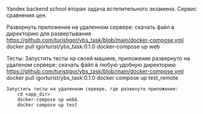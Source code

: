 Yandex backend school вторая задача встепительного экзамена. Сервис сравнения цен.

Развернуть приложение на удаленном сервере:
    скачать файл в директорию для развертывания https://github.com/turistigor/ybs_task/blob/main/docker-compose.yml
    docker pull igorturist/ybs_task:0.1.0
    docker-compose up web

 Тесты:
    Запустить тесты на своей машине, приложение развернуто на удаленом сервере:
        скачать файл в любую удобную директорию https://github.com/turistigor/ybs_task/blob/main/docker-compose.yml
        docker pull igorturist/ybs_task:0.1.0
        docker compose up test_remote

    Запустить тесты на удаленном сервере, где развенуто приложение:
        cd <app_dir>
        docker-compose up web&
        docker compose up test